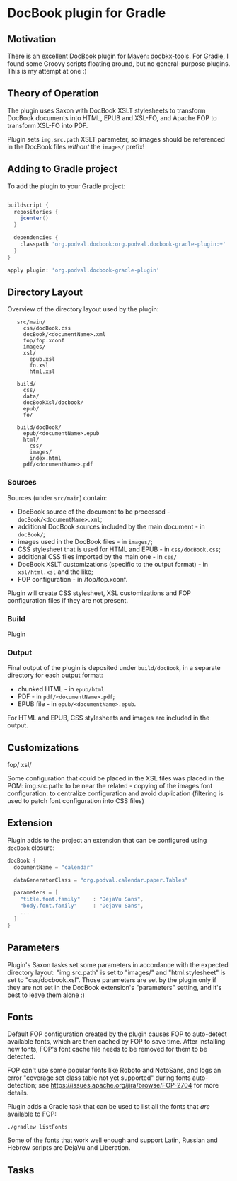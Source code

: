 # DocBook plugin for Gradle #

## Motivation ##

There is an excellent [DocBook](http://www.docbook.org/) plugin
for [Maven](https://maven.apache.org/index.html):
[docbkx-tools](https://code.google.com/p/docbkx-tools/).
For [Gradle](https://gradle.org/), I found some Groovy scripts floating around,
but no general-purpose plugins.
This is my attempt at one :)

## Theory of Operation ##

The plugin uses Saxon with DocBook XSLT stylesheets to transform DocBook documents into
HTML, EPUB and XSL-FO, and Apache FOP to transform XSL-FO into PDF.

Plugin sets `img.src.path` XSLT parameter, so images should be referenced in the DocBook
files *without* the `images/` prefix!


## Adding to Gradle project ##

To add the plugin to your Gradle project:

```groovy

buildscript {
  repositories {
    jcenter()
  }

  dependencies {
    classpath 'org.podval.docbook:org.podval.docbook-gradle-plugin:+'
  }
}

apply plugin: 'org.podval.docbook-gradle-plugin'
```

## Directory Layout ##

Overview of the directory layout used by the plugin:

```
   src/main/
     css/docBook.css
     docBook/<documentName>.xml
     fop/fop.xconf
     images/
     xsl/
       epub.xsl
       fo.xsl
       html.xsl

   build/
     css/
     data/
     docBookXsl/docbook/
     epub/
     fo/

   build/docBook/
     epub/<documentName>.epub
     html/
       css/
       images/
       index.html
     pdf/<documentName>.pdf
```

### Sources ###

Sources (under `src/main`) contain:
- DocBook source of the document to be processed - `docBook/<documentName>.xml`;
- additional DocBook sources included by the main document - in `docBook/`;
- images used in the DocBook files - in `images/`;
- CSS stylesheet that is used for HTML and EPUB - in `css/docBook.css`;
- additional CSS files imported by the main one - in `css/`  
- DocBook XSLT customizations (specific to the output format) - in `xsl/html.xsl` and the like;
- FOP configuration - in /fop/fop.xconf.

Plugin will create CSS stylesheet, XSL customizations and FOP configuration files if
they are not present.  

### Build ###

Plugin 

### Output ###

Final output of the plugin is deposited under `build/docBook`,
in a separate directory for each output format:
- chunked HTML - in `epub/html`
- PDF - in `pdf/<documentName>.pdf`;
- EPUB file - in `epub/<documentName>.epub`.

For HTML and EPUB, CSS stylesheets and images are included in the output.

## Customizations ##

  fop/
  xsl/  

Some configuration that could be placed in the XSL files was placed in the POM:
img.src.path: to be near the related - copying of the images
font configuration: to centralize configuration and avoid duplication (filtering is used to patch font configuration into CSS files)


## Extension ##

Plugin adds to the project an extension that can be configured using `docBook` closure: 

```groovy
docBook {
  documentName = "calendar"

  dataGeneratorClass = "org.podval.calendar.paper.Tables"

  parameters = [
    "title.font.family"    : "DejaVu Sans",
    "body.font.family"     : "DejaVu Sans",
    ...
  ]
}
```

## Parameters ##

Plugin's Saxon tasks set some parameters in accordance with the expected directory layout:
"img.src.path" is set to "images/" and "html.stylesheet" is set to "css/docbook.xsl".
Those parameters are set by the plugin only if they are not set in the DocBook extension's
"parameters" setting, and it's best to leave them alone :)  

## Fonts ##

Default FOP configuration created by the plugin causes FOP to auto-detect available fonts,
which are then cached by FOP to save time. After installing new fonts, FOP's font cache file
needs to be removed for them to be detected.

FOP can't use some popular fonts like Roboto and NotoSans, and logs an error
"coverage set class table not yet supported" during fonts auto-detection;
see https://issues.apache.org/jira/browse/FOP-2704 for more details.

Plugin adds a Gradle task that can be used to list all the fonts that *are* available to FOP:
```
./gradlew listFonts
```

Some of the fonts that work well enough and support Latin, Russian and Hebrew scripts
are DejaVu and Liberation.

## Tasks ##

